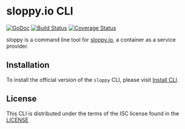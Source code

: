 # sloppy.io CLI

[![GoDoc](https://godoc.org/github.com/sloppyio/cli?status.svg)](https://godoc.org/github.com/sloppyio/cli) [![Build Status](https://travis-ci.org/sloppyio/cli.svg?branch=master)](https://travis-ci.org/sloppyio/cli) [![Coverage Status](https://coveralls.io/repos/github/sloppyio/cli/badge.svg?branch=master)](https://coveralls.io/github/sloppyio/cli?branch=master)

sloppy is a command line tool for [sloppy.io](https://sloppy.io), a container as a service provider.  

## Installation

To install the official version of the `sloppy` CLI, please visit [Install CLI](https://sloppy.io/knowledge-base/install-cli/).

## License
This CLI is distributed under the terms of the ISC license found in the [LICENSE](./LICENSE)
